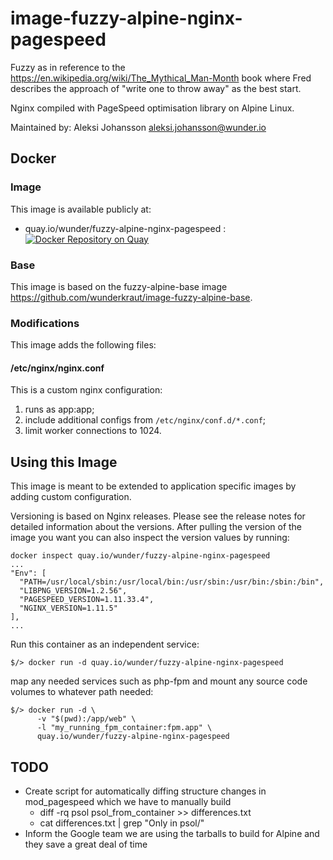 # image-fuzzy-alpine-nginx-pagespeed

Fuzzy as in reference to the https://en.wikipedia.org/wiki/The_Mythical_Man-Month book where Fred describes the approach of "write one to throw away" as the best start.

Nginx compiled with PageSpeed optimisation library on Alpine Linux.

Maintained by: Aleksi Johansson <aleksi.johansson@wunder.io>

## Docker

### Image

This image is available publicly at:

- quay.io/wunder/fuzzy-alpine-nginx-pagespeed : [![Docker Repository on Quay](https://quay.io/repository/wunder/fuzzy-alpine-nginx-pagespeed/status "Docker Repository on Quay")](https://quay.io/repository/wunder/fuzzy-alpine-nginx-pagespeed)

### Base

This image is based on the fuzzy-alpine-base image https://github.com/wunderkraut/image-fuzzy-alpine-base.

### Modifications

This image adds the following files:

#### /etc/nginx/nginx.conf

This is a custom nginx configuration:

1. runs as app:app;
2. include additional configs from `/etc/nginx/conf.d/*.conf`;
3. limit worker connections to 1024.

## Using this Image

This image is meant to be extended to application specific images by adding custom configuration.

Versioning is based on Nginx releases. Please see the release notes for detailed information about the versions. After pulling the version of the image you want you can also inspect the version values by running:
```
docker inspect quay.io/wunder/fuzzy-alpine-nginx-pagespeed
...
"Env": [
  "PATH=/usr/local/sbin:/usr/local/bin:/usr/sbin:/usr/bin:/sbin:/bin",
  "LIBPNG_VERSION=1.2.56",
  "PAGESPEED_VERSION=1.11.33.4",
  "NGINX_VERSION=1.11.5"
],
...
```

Run this container as an independent service:

```
$/> docker run -d quay.io/wunder/fuzzy-alpine-nginx-pagespeed
```

map any needed services such as php-fpm and mount any source code volumes to whatever path needed:

```
$/> docker run -d \
      -v "$(pwd):/app/web" \
      -l "my_running_fpm_container:fpm.app" \
      quay.io/wunder/fuzzy-alpine-nginx-pagespeed
```

## TODO

- Create script for automatically diffing structure changes in mod_pagespeed which we have to manually build
  - diff -rq psol psol_from_container >> differences.txt
  - cat differences.txt | grep "Only in psol/"
- Inform the Google team we are using the tarballs to build for Alpine and they save a great deal of time
